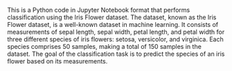 This is a Python code in Jupyter Notebook format that performs classification using the Iris Flower dataset. The dataset, known as the Iris Flower dataset, is a well-known dataset in machine learning. It consists of measurements of sepal length, sepal width, petal length, and petal width for three different species of iris flowers: setosa, versicolor, and virginica. Each species comprises 50 samples, making a total of 150 samples in the dataset. The goal of the classification task is to predict the species of an iris flower based on its measurements.
